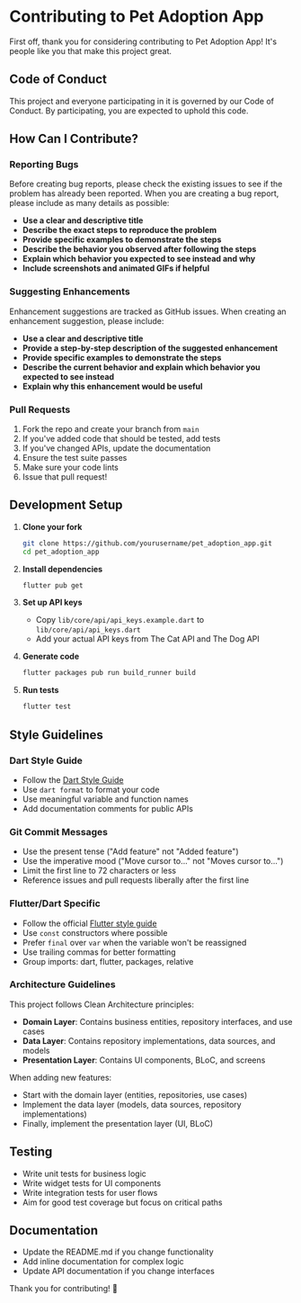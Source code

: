 # Contributing to Pet Adoption App

First off, thank you for considering contributing to Pet Adoption App! It's people like you that make this project great.

## Code of Conduct

This project and everyone participating in it is governed by our Code of Conduct. By participating, you are expected to uphold this code.

## How Can I Contribute?

### Reporting Bugs

Before creating bug reports, please check the existing issues to see if the problem has already been reported. When you are creating a bug report, please include as many details as possible:

- **Use a clear and descriptive title**
- **Describe the exact steps to reproduce the problem**
- **Provide specific examples to demonstrate the steps**
- **Describe the behavior you observed after following the steps**
- **Explain which behavior you expected to see instead and why**
- **Include screenshots and animated GIFs if helpful**

### Suggesting Enhancements

Enhancement suggestions are tracked as GitHub issues. When creating an enhancement suggestion, please include:

- **Use a clear and descriptive title**
- **Provide a step-by-step description of the suggested enhancement**
- **Provide specific examples to demonstrate the steps**
- **Describe the current behavior and explain which behavior you expected to see instead**
- **Explain why this enhancement would be useful**

### Pull Requests

1. Fork the repo and create your branch from `main`
2. If you've added code that should be tested, add tests
3. If you've changed APIs, update the documentation
4. Ensure the test suite passes
5. Make sure your code lints
6. Issue that pull request!

## Development Setup

1. **Clone your fork**
   ```bash
   git clone https://github.com/yourusername/pet_adoption_app.git
   cd pet_adoption_app
   ```

2. **Install dependencies**
   ```bash
   flutter pub get
   ```

3. **Set up API keys**
   - Copy `lib/core/api/api_keys.example.dart` to `lib/core/api/api_keys.dart`
   - Add your actual API keys from The Cat API and The Dog API

4. **Generate code**
   ```bash
   flutter packages pub run build_runner build
   ```

5. **Run tests**
   ```bash
   flutter test
   ```

## Style Guidelines

### Dart Style Guide

- Follow the [Dart Style Guide](https://dart.dev/guides/language/effective-dart/style)
- Use `dart format` to format your code
- Use meaningful variable and function names
- Add documentation comments for public APIs

### Git Commit Messages

- Use the present tense ("Add feature" not "Added feature")
- Use the imperative mood ("Move cursor to..." not "Moves cursor to...")
- Limit the first line to 72 characters or less
- Reference issues and pull requests liberally after the first line

### Flutter/Dart Specific

- Follow the official [Flutter style guide](https://github.com/flutter/flutter/wiki/Style-guide-for-Flutter-repo)
- Use `const` constructors where possible
- Prefer `final` over `var` when the variable won't be reassigned
- Use trailing commas for better formatting
- Group imports: dart, flutter, packages, relative

### Architecture Guidelines

This project follows Clean Architecture principles:

- **Domain Layer**: Contains business entities, repository interfaces, and use cases
- **Data Layer**: Contains repository implementations, data sources, and models
- **Presentation Layer**: Contains UI components, BLoC, and screens

When adding new features:
- Start with the domain layer (entities, repositories, use cases)
- Implement the data layer (models, data sources, repository implementations)
- Finally, implement the presentation layer (UI, BLoC)

## Testing

- Write unit tests for business logic
- Write widget tests for UI components
- Write integration tests for user flows
- Aim for good test coverage but focus on critical paths

## Documentation

- Update the README.md if you change functionality
- Add inline documentation for complex logic
- Update API documentation if you change interfaces

Thank you for contributing! 🎉
